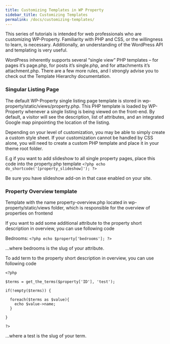 ```yaml
---
title: Customizing Templates in WP Property
sidebar_title: Customizing Templates
permalink: /docs/customizing-templates/
---
```


This series of tutorials is intended for web professionals who are customizing WP-Property. Familiarity with PHP and CSS, or the willingness to learn, is necessary. Additionally, an understanding of the WordPress API and templating is very useful.

WordPress inherently supports several “single view” PHP templates – for pages it’s page.php, for posts it’s single.php, and for attachments it’s attachment.php. There are a few more rules, and I strongly advise you to check out the Template Hierarchy documentation.

### Singular Listing Page

The default WP-Property single listing page template is stored in wp-property/static/views/property.php. This PHP template is loaded by WP-Property whenever a single listing is being viewed on the front-end. By default, a visitor will see the description, list of attributes, and an integrated Google map pinpointing the location of the listing.

Depending on your level of customization, you may be able to simply create a custom style sheet.  If your customization cannot be handled by CSS alone, you will need to create a custom PHP template and place it in your theme root folder.

E.g if you want to add slideshow to all single property pages, place this code into the property.php template `<?php echo do_shortcode('[property_slideshow]'); ?>`

Be sure you have slideshow add-on in that case enabled on your site.

### Property Overview template

Template with the name property-overview.php located in wp-property/static/views folder, which is responsible for the overview of properties on frontend

If you want to add some additional attribute to the property short description in overview, you can use following code

Bedrooms: `<?php echo $property['bedrooms']; ?>`

...where bedrooms is the slug of your attribute.

To add term to the property short description in overview, you can use following code

```
<?php 

$terms = get_the_terms($property['ID'], 'test');

if(!empty($terms)) {

  foreach($terms as $value){
    echo $value->name;
  }

}

?>
```

...where a test is the slug of your term.
